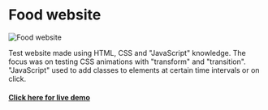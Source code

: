 # Food website

![Food website](http://food.internetiniusvetainiukurimas.lt/github_readme_photo/portfolio2.jpg "Food website")

Test website made using HTML, CSS and  "JavaScript" knowledge. The focus was on testing CSS animations with "transform" and "transition".  "JavaScript" used to add classes to elements at certain time intervals or on click.

 #### <a href="http://food.internetiniusvetainiukurimas.lt/"> Click here for live demo</a>
